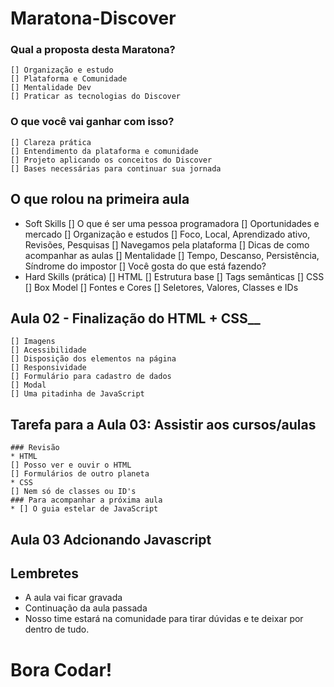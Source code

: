 # Maratona-Discover


### Qual a proposta desta Maratona?
	[] Organização e estudo
	[] Plataforma e Comunidade
	[] Mentalidade Dev
	[] Praticar as tecnologias do Discover

### O que você vai ganhar com isso?
	[] Clareza prática
	[] Entendimento da plataforma e comunidade 
	[] Projeto aplicando os conceitos do Discover
	[] Bases necessárias para continuar sua jornada
	

## O que rolou na primeira aula

* Soft Skills
 	 [] O que é ser uma pessoa programadora
  	[] Oportunidades e mercado
  	[] Organização e estudos
	[] Foco, Local, Aprendizado ativo, Revisões, Pesquisas
  	[] Navegamos pela plataforma
 	 [] Dicas de como acompanhar as aulas
  	[] Mentalidade
	[] Tempo, Descanso, Persistência, Síndrome do impostor
	[] Você gosta do que está fazendo?
* Hard Skills (prática)
  	[] HTML
	[] Estrutura base
	[] Tags semânticas
 	[] CSS
	[] Box Model
	[] Fontes e Cores
	[] Seletores, Valores, Classes e IDs


## Aula 02 - Finalização do HTML + CSS__
 	[] Imagens
 	[] Acessibilidade
 	[] Disposição dos elementos na página
 	[] Responsividade
  	[] Formulário para cadastro de dados
  	[] Modal
 	[] Uma pitadinha de JavaScript

## Tarefa para a Aula 03: Assistir aos cursos/aulas
	### Revisão
	* HTML
	[] Posso ver e ouvir o HTML
	[] Formulários de outro planeta
	* CSS
	[] Nem só de classes ou ID's
	### Para acompanhar a próxima aula
	* [] O guia estelar de JavaScript
  
  ## Aula 03 Adcionando Javascript 
  
  ## Lembretes
  * A aula vai ficar gravada
  * Continuação da aula passada
  * Nosso time estará na comunidade para tirar dúvidas e te deixar por dentro de tudo.
  
# Bora Codar!



  
  
